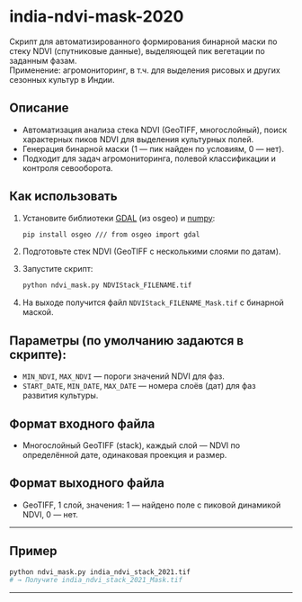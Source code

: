 # india-ndvi-mask-2020

Скрипт для автоматизированного формирования бинарной маски по стеку NDVI (спутниковые данные), выделяющей пик вегетации по заданным фазам.  
Применение: агромониторинг, в т.ч. для выделения рисовых и других сезонных культур в Индии.

## Описание

- Автоматизация анализа стека NDVI (GeoTIFF, многослойный), поиск характерных пиков NDVI для выделения культурных полей.
- Генерация бинарной маски (1 — пик найден по условиям, 0 — нет).
- Подходит для задач агромониторинга, полевой классификации и контроля севооборота.

## Как использовать

1. Установите библиотеки [GDAL](https://pypi.org/project/GDAL/) (из osgeo) и [numpy](https://numpy.org/):

   ```bash
   pip install osgeo /// from osgeo import gdal
   ```

2. Подготовьте стек NDVI (GeoTIFF с несколькими слоями по датам).
3. Запустите скрипт:
   ```bash
   python ndvi_mask.py NDVIStack_FILENAME.tif
   ```
4. На выходе получится файл `NDVIStack_FILENAME_Mask.tif` с бинарной маской.

## Параметры (по умолчанию задаются в скрипте):

- `MIN_NDVI`, `MAX_NDVI` — пороги значений NDVI для фаз.
- `START_DATE`, `MIN_DATE`, `MAX_DATE` — номера слоёв (дат) для фаз развития культуры.

## Формат входного файла

- Многослойный GeoTIFF (stack), каждый слой — NDVI по определённой дате, одинаковая проекция и размер.

## Формат выходного файла

- GeoTIFF, 1 слой, значения: 1 — найдено поле с пиковой динамикой NDVI, 0 — нет.

---

## Пример

```sh
python ndvi_mask.py india_ndvi_stack_2021.tif
# → Получите india_ndvi_stack_2021_Mask.tif
```

---
